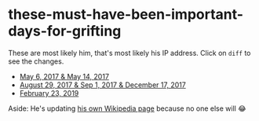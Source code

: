 # these-must-have-been-important-days-for-grifting

These are most likely him, that's most likely his IP address. Click on `diff` to see the changes.

* [May 6, 2017 & May 14, 2017](https://en.wikipedia.org/wiki/Special:Contributions/74.103.141.68)
* [August 29, 2017 & Sep 1, 2017 & December 17, 2017](https://en.wikipedia.org/wiki/Special:Contributions/173.49.21.194)
* [February 23, 2019](https://en.wikipedia.org/wiki/Special:Contributions/72.94.81.68)

Aside: He's updating [his own Wikipedia page](https://en.wikipedia.org/w/index.php?title=Jason_H._Moore&action=history) because no one else will :joy: 
